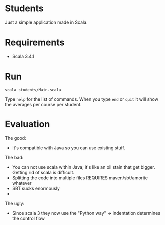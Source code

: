 # Students

Just a simple application made in Scala.

# Requirements

* Scala 3.4.1

# Run

```
scala students/Main.scala
```

Type `help` for the list of commands. When you type `end` or `quit` it will show the averages per course per student.

# Evaluation

The good:

* It's compatible with Java so you can use existing stuff.
  
The bad:

* You can not use scala within Java; it's like an oil stain that get bigger. Getting rid of scala is difficult.
* Splitting the code into multiple files REQUIRES maven/sbt/amorite whatever
* SBT sucks enormously
* 
The ugly:

* Since scala 3 they now use the "Python way" -> indentation determines the control flow
